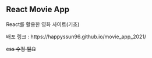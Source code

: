 ## React Movie App
<p> React를 활용한 영화 사이트(기초)</p>
<p> 배포 링크 : https://happyssun96.github.io/movie_app_2021/ </p>
<p> <strike> css 수정 필요 </strike> </p>

